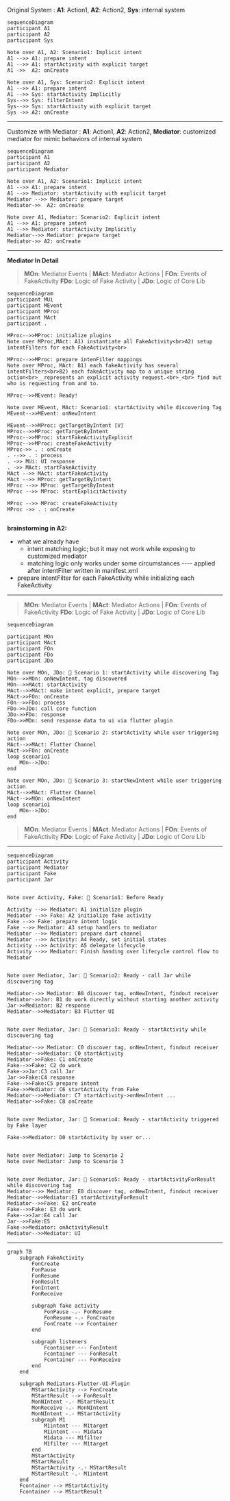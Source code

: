 Original System
: **A1**: Action1, **A2**: Action2, **Sys**: internal system
```mermaid
sequenceDiagram
participant A1
participant A2
participant Sys

Note over A1, A2: Scenario1: Implicit intent
A1 -->> A1: prepare intent
A1 -->> A1: startActivity with explicit target
A1 ->>  A2: onCreate

Note over A1, Sys: Scenario2: Explicit intent
A1 -->> A1: prepare intent
A1 -->> Sys: startActivity Implicitly
Sys-->> Sys: filterIntent
Sys-->> Sys: startActivity with explicit target
Sys ->> A2: onCreate
``` 

--------------------------------------------------------

Customize with Mediator
: **A1**: Action1, **A2**: Action2, **Mediator**: customized mediator for mimic behaviors of internal system
```mermaid
sequenceDiagram
participant A1
participant A2
participant Mediator

Note over A1, A2: Scenario1: Implicit intent
A1 -->> A1: prepare intent
A1 -->> Mediator: startActivity with explicit target
Mediator -->> Mediator: prepare target
Mediator->>  A2: onCreate

Note over A1, Mediator: Scenario2: Explicit intent
A1 -->> A1: prepare intent
A1 -->> Mediator: startActivity Implicitly
Mediator-->> Mediator: prepare target
Mediator->> A2: onCreate
```

--------------------------------------------------------

**Mediator In Detail**
>**MOn**: Mediator Events  |  **MAct**: Mediator Actions  |  **FOn**: Events of FakeActivity 
>**FDo**: Logic of Fake Activity  |  **JDo**: Logic of Core Lib
```mermaid
sequenceDiagram
participant MUi
participant MEvent
participant MProc
participant MAct
participant .

MProc-->>MProc: initialize plugins
Note over MProc,MAct: A1) instantiate all FakeActivity<br>A2) setup intentFilters for each FakeActivity<br>

MProc-->>MProc: prepare intenFilter mappings
Note over MProc, MAct: B1) each fakeActivity has several intentFilters<br>B2) each fakeActivity map to a unique string action<br>__represents an explicit activity request.<br>_<br> find out who is requesting from and to.

MProc-->>MEvent: Ready!

Note over MEvent, MAct: Scenario1: startActivity while discovering Tag
MEvent-->>MEvent: onNewIntent

MEvent-->>MProc: getTargetByIntent [V]
MProc-->>MProc: getTargetByIntent
MProc-->>MProc: startFakeActivityExplicit
MProc-->>MProc: createFakeActivity
MProc->> . : onCreate
. -->> . : process
. ->> MUi: UI response
. ->> MAct: startFakeActivity
MAct -->> MAct: startFakeActivity
MAct -->> MProc: getTargetByIntent
MProc -->> MProc: getTargetByIntent
MProc -->> MProc: startExplicitActivity

MProc -->> MProc: createFakeActivity
MProc ->> . : onCreate


```
**brainstorming in A2:**
- what we already have
	- intent matching logic; but it may not work while exposing to customized mediator
	- matching logic only works under some circumstances ---- applied after intentFilter written in manifest.xml
- prepare intentFilter for each FakeActivity while initializing each FakeActivity



--------------------------------------------------------



>**MOn**: Mediator Events  |  **MAct**: Mediator Actions  |  **FOn**: Events of FakeActivity 
>**FDo**: Logic of Fake Activity  |  **JDo**: Logic of Core Lib
```mermaid
sequenceDiagram

participant MOn
participant MAct
participant FOn
participant FDo
participant JDo

Note over MOn, JDo: 👷 Scenario 1: startActivity while discovering Tag
MOn-->>MOn: onNewIntent, tag discovered
MOn-->>MAct: startActivity
MAct-->>MAct: make intent explicit, prepare target
MAct->>FOn: onCreate
FOn-->>FDo: process
FDo->>JDo: call core function
JDo->>FDo: response
FDo->>MOn: send response data to ui via flutter plugin

Note over MOn, JDo: 👷 Scenario 2: startActivity while user triggering action
MAct-->>MAct: Flutter Channel
MAct->>FOn: onCreate
loop scenario1
	MOn-->JDo: 
end

Note over MOn, JDo: 👷 Scenario 3: startNewIntent while user triggering action
MAct-->>MAct: Flutter Channel
MAct-->>MOn: onNewIntent
loop scenario1
	MOn-->JDo: 
end
```
>**MOn**: Mediator Events  |  **MAct**: Mediator Actions  |  **FOn**: Events of FakeActivity 
>**FDo**: Logic of Fake Activity  |  **JDo**: Logic of Core Lib


----------------

```mermaid
sequenceDiagram
participant Activity
participant Mediator
participant Fake
participant Jar


Note over Activity, Fake: 👷 Scenario1: Before Ready

Activity -->> Mediator: A1 initialize plugin
Mediator -->> Fake: A2 initialize fake activity
Fake -->> Fake: prepare intent logic
Fake -->> Mediator: A3 setup handlers to mediator
Mediator -->> Mediator: prepare dart channel
Mediator -->> Activity: A4 Ready, set initial states
Activity -->> Activity: A5 delegate lifecycle
Activity -->> Mediator: Finish handing over lifecycle control flow to Mediator


Note over Mediator, Jar: 👷 Scenario2: Ready - call Jar while discovering tag 

Mediator-->> Mediator: B0 discover tag, onNewIntent, findout receiver
Mediator->>Jar: B1 do work directly without starting another activity
Jar->>Mediator: B2 response
Mediator-->>Mediator: B3 Flutter UI


Note over Mediator, Jar: 👷 Scenario3: Ready - startActivity while discovering tag

Mediator-->> Mediator: C0 discover tag, onNewIntent, findout receiver
Mediator-->>Mediator: C0 startActivity
Mediator->>Fake: C1 onCreate
Fake-->>Fake: C2 do work
Fake->>Jar:C3 call Jar
Jar->>Fake:C4 response
Fake-->>Fake:C5 prepare intent
Fake->>Mediator: C6 startActivity from Fake
Mediator-->>Mediator: C7 startActivity->onNewIntent ...
Mediator->>Fake: C8 onCreate


Note over Mediator, Jar: 👷 Scenario4: Ready - startActivity triggered by Fake layer

Fake->>Mediator: D0 startActivity by user or...


Note over Mediator: Jump to Scenario 2
Note over Mediator: Jump to Scenario 3


Note over Mediator, Jar: 👷 Scenario5: Ready - startActivityForResult while discovering tag
Mediator-->> Mediator: E0 discover tag, onNewIntent, findout receiver
Mediator-->>Mediator:E1 startActivityForResult
Mediator-->>Fake: E2 onCreate
Fake-->>Fake: E3 do work
Fake-->>Jar:E4 call Jar
Jar-->>Fake:E5
Fake->>Mediator: onActivityResult
Mediator-->>Mediator: UI 
```

------------------



```mermaid
graph TB
	subgraph FakeActivity
		FonCreate
		FonPause 
		FonResume 
		FonResult 
		FonIntent 
		FonReceive 
		
		subgraph fake activity
			FonPause -.- FonResume
			FonResume -.- FonCreate
			FonCreate --> Fcontainer
		end
		
		subgraph listeners
			Fcontainer --- FonIntent
			Fcontainer --- FonResult
			Fcontainer --- FonReceive
		end
	end

	subgraph Mediators-Flutter-UI-Plugin
		MStartActivity --> FonCreate
		MStartResult --> FonResult
		MonNIntent -.- MStartResult
		MonReceive -.- MonNIntent
		MonNIntent -.- MStartActivity
		subgraph M1
			M1intent --- M1target
			M1intent --- M1data
			M1data --- M1filter
			M1filter --- M1target
		end
		MStartActivity
		MStartResult
		MStartActivity -.- MStartResult
		MStartResult -.- M1intent
	end
	Fcontainer --> MStartActivity
	Fcontainer --> MStartResult
```


<!--stackedit_data:
eyJoaXN0b3J5IjpbLTE3ODQ1MTgyMzEsLTEyMTQ0OTA3MzUsLT
MwODIzMDQ4NCw2MDM4MDM2NDgsLTE0NTM4ODAwMDgsLTE0NzYy
NjIzODMsLTExMjQzODcwNjYsLTQ1NzY2MzExNyw4NTg1NDYwMj
JdfQ==
-->